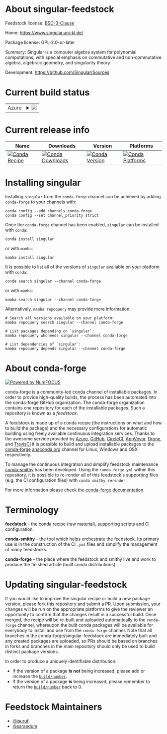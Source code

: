 About singular-feedstock
========================

Feedstock license: [BSD-3-Clause](https://github.com/conda-forge/singular-feedstock/blob/main/LICENSE.txt)

Home: https://www.singular.uni-kl.de/

Package license: GPL-2.0-or-later

Summary: Singular is a computer algebra system for polynomial computations, with special emphasis
on commutative and non-commutative algebra, algebraic geometry, and singularity theory


Development: https://github.com/Singular/Sources

Current build status
====================


<table>
    
  <tr>
    <td>Azure</td>
    <td>
      <details>
        <summary>
          <a href="https://dev.azure.com/conda-forge/feedstock-builds/_build/latest?definitionId=1917&branchName=main">
            <img src="https://dev.azure.com/conda-forge/feedstock-builds/_apis/build/status/singular-feedstock?branchName=main">
          </a>
        </summary>
        <table>
          <thead><tr><th>Variant</th><th>Status</th></tr></thead>
          <tbody><tr>
              <td>linux_64_libflint2.9</td>
              <td>
                <a href="https://dev.azure.com/conda-forge/feedstock-builds/_build/latest?definitionId=1917&branchName=main">
                  <img src="https://dev.azure.com/conda-forge/feedstock-builds/_apis/build/status/singular-feedstock?branchName=main&jobName=linux&configuration=linux%20linux_64_libflint2.9" alt="variant">
                </a>
              </td>
            </tr><tr>
              <td>linux_64_libflint3.0</td>
              <td>
                <a href="https://dev.azure.com/conda-forge/feedstock-builds/_build/latest?definitionId=1917&branchName=main">
                  <img src="https://dev.azure.com/conda-forge/feedstock-builds/_apis/build/status/singular-feedstock?branchName=main&jobName=linux&configuration=linux%20linux_64_libflint3.0" alt="variant">
                </a>
              </td>
            </tr><tr>
              <td>linux_aarch64_libflint2.9</td>
              <td>
                <a href="https://dev.azure.com/conda-forge/feedstock-builds/_build/latest?definitionId=1917&branchName=main">
                  <img src="https://dev.azure.com/conda-forge/feedstock-builds/_apis/build/status/singular-feedstock?branchName=main&jobName=linux&configuration=linux%20linux_aarch64_libflint2.9" alt="variant">
                </a>
              </td>
            </tr><tr>
              <td>linux_aarch64_libflint3.0</td>
              <td>
                <a href="https://dev.azure.com/conda-forge/feedstock-builds/_build/latest?definitionId=1917&branchName=main">
                  <img src="https://dev.azure.com/conda-forge/feedstock-builds/_apis/build/status/singular-feedstock?branchName=main&jobName=linux&configuration=linux%20linux_aarch64_libflint3.0" alt="variant">
                </a>
              </td>
            </tr><tr>
              <td>linux_ppc64le_libflint2.9</td>
              <td>
                <a href="https://dev.azure.com/conda-forge/feedstock-builds/_build/latest?definitionId=1917&branchName=main">
                  <img src="https://dev.azure.com/conda-forge/feedstock-builds/_apis/build/status/singular-feedstock?branchName=main&jobName=linux&configuration=linux%20linux_ppc64le_libflint2.9" alt="variant">
                </a>
              </td>
            </tr><tr>
              <td>linux_ppc64le_libflint3.0</td>
              <td>
                <a href="https://dev.azure.com/conda-forge/feedstock-builds/_build/latest?definitionId=1917&branchName=main">
                  <img src="https://dev.azure.com/conda-forge/feedstock-builds/_apis/build/status/singular-feedstock?branchName=main&jobName=linux&configuration=linux%20linux_ppc64le_libflint3.0" alt="variant">
                </a>
              </td>
            </tr><tr>
              <td>osx_64_libflint2.9</td>
              <td>
                <a href="https://dev.azure.com/conda-forge/feedstock-builds/_build/latest?definitionId=1917&branchName=main">
                  <img src="https://dev.azure.com/conda-forge/feedstock-builds/_apis/build/status/singular-feedstock?branchName=main&jobName=osx&configuration=osx%20osx_64_libflint2.9" alt="variant">
                </a>
              </td>
            </tr><tr>
              <td>osx_64_libflint3.0</td>
              <td>
                <a href="https://dev.azure.com/conda-forge/feedstock-builds/_build/latest?definitionId=1917&branchName=main">
                  <img src="https://dev.azure.com/conda-forge/feedstock-builds/_apis/build/status/singular-feedstock?branchName=main&jobName=osx&configuration=osx%20osx_64_libflint3.0" alt="variant">
                </a>
              </td>
            </tr><tr>
              <td>osx_arm64_libflint2.9</td>
              <td>
                <a href="https://dev.azure.com/conda-forge/feedstock-builds/_build/latest?definitionId=1917&branchName=main">
                  <img src="https://dev.azure.com/conda-forge/feedstock-builds/_apis/build/status/singular-feedstock?branchName=main&jobName=osx&configuration=osx%20osx_arm64_libflint2.9" alt="variant">
                </a>
              </td>
            </tr><tr>
              <td>osx_arm64_libflint3.0</td>
              <td>
                <a href="https://dev.azure.com/conda-forge/feedstock-builds/_build/latest?definitionId=1917&branchName=main">
                  <img src="https://dev.azure.com/conda-forge/feedstock-builds/_apis/build/status/singular-feedstock?branchName=main&jobName=osx&configuration=osx%20osx_arm64_libflint3.0" alt="variant">
                </a>
              </td>
            </tr>
          </tbody>
        </table>
      </details>
    </td>
  </tr>
</table>

Current release info
====================

| Name | Downloads | Version | Platforms |
| --- | --- | --- | --- |
| [![Conda Recipe](https://img.shields.io/badge/recipe-singular-green.svg)](https://anaconda.org/conda-forge/singular) | [![Conda Downloads](https://img.shields.io/conda/dn/conda-forge/singular.svg)](https://anaconda.org/conda-forge/singular) | [![Conda Version](https://img.shields.io/conda/vn/conda-forge/singular.svg)](https://anaconda.org/conda-forge/singular) | [![Conda Platforms](https://img.shields.io/conda/pn/conda-forge/singular.svg)](https://anaconda.org/conda-forge/singular) |

Installing singular
===================

Installing `singular` from the `conda-forge` channel can be achieved by adding `conda-forge` to your channels with:

```
conda config --add channels conda-forge
conda config --set channel_priority strict
```

Once the `conda-forge` channel has been enabled, `singular` can be installed with `conda`:

```
conda install singular
```

or with `mamba`:

```
mamba install singular
```

It is possible to list all of the versions of `singular` available on your platform with `conda`:

```
conda search singular --channel conda-forge
```

or with `mamba`:

```
mamba search singular --channel conda-forge
```

Alternatively, `mamba repoquery` may provide more information:

```
# Search all versions available on your platform:
mamba repoquery search singular --channel conda-forge

# List packages depending on `singular`:
mamba repoquery whoneeds singular --channel conda-forge

# List dependencies of `singular`:
mamba repoquery depends singular --channel conda-forge
```


About conda-forge
=================

[![Powered by
NumFOCUS](https://img.shields.io/badge/powered%20by-NumFOCUS-orange.svg?style=flat&colorA=E1523D&colorB=007D8A)](https://numfocus.org)

conda-forge is a community-led conda channel of installable packages.
In order to provide high-quality builds, the process has been automated into the
conda-forge GitHub organization. The conda-forge organization contains one repository
for each of the installable packages. Such a repository is known as a *feedstock*.

A feedstock is made up of a conda recipe (the instructions on what and how to build
the package) and the necessary configurations for automatic building using freely
available continuous integration services. Thanks to the awesome service provided by
[Azure](https://azure.microsoft.com/en-us/services/devops/), [GitHub](https://github.com/),
[CircleCI](https://circleci.com/), [AppVeyor](https://www.appveyor.com/),
[Drone](https://cloud.drone.io/welcome), and [TravisCI](https://travis-ci.com/)
it is possible to build and upload installable packages to the
[conda-forge](https://anaconda.org/conda-forge) [anaconda.org](https://anaconda.org/)
channel for Linux, Windows and OSX respectively.

To manage the continuous integration and simplify feedstock maintenance
[conda-smithy](https://github.com/conda-forge/conda-smithy) has been developed.
Using the ``conda-forge.yml`` within this repository, it is possible to re-render all of
this feedstock's supporting files (e.g. the CI configuration files) with ``conda smithy rerender``.

For more information please check the [conda-forge documentation](https://conda-forge.org/docs/).

Terminology
===========

**feedstock** - the conda recipe (raw material), supporting scripts and CI configuration.

**conda-smithy** - the tool which helps orchestrate the feedstock.
                   Its primary use is in the construction of the CI ``.yml`` files
                   and simplify the management of *many* feedstocks.

**conda-forge** - the place where the feedstock and smithy live and work to
                  produce the finished article (built conda distributions)


Updating singular-feedstock
===========================

If you would like to improve the singular recipe or build a new
package version, please fork this repository and submit a PR. Upon submission,
your changes will be run on the appropriate platforms to give the reviewer an
opportunity to confirm that the changes result in a successful build. Once
merged, the recipe will be re-built and uploaded automatically to the
`conda-forge` channel, whereupon the built conda packages will be available for
everybody to install and use from the `conda-forge` channel.
Note that all branches in the conda-forge/singular-feedstock are
immediately built and any created packages are uploaded, so PRs should be based
on branches in forks and branches in the main repository should only be used to
build distinct package versions.

In order to produce a uniquely identifiable distribution:
 * If the version of a package **is not** being increased, please add or increase
   the [``build/number``](https://docs.conda.io/projects/conda-build/en/latest/resources/define-metadata.html#build-number-and-string).
 * If the version of a package **is** being increased, please remember to return
   the [``build/number``](https://docs.conda.io/projects/conda-build/en/latest/resources/define-metadata.html#build-number-and-string)
   back to 0.

Feedstock Maintainers
=====================

* [@isuruf](https://github.com/isuruf/)
* [@saraedum](https://github.com/saraedum/)

